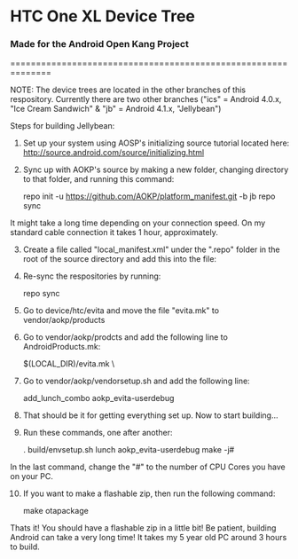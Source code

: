 <h1>HTC One XL Device Tree</h1>
<h3>Made for the Android Open Kang Project</h3>
==============================================================

NOTE: The device trees are located in the other branches of this respository. Currently there are two other branches ("ics" = Android 4.0.x, "Ice Cream Sandwich" & "jb" = Android 4.1.x, "Jellybean")

Steps for building Jellybean:

1. Set up your system using AOSP's initializing source tutorial located here: http://source.android.com/source/initializing.html
2. Sync up with AOKP's source by making a new folder, changing directory to that folder, and running this command:

    repo init -u https://github.com/AOKP/platform_manifest.git -b jb
    repo sync

It might take a long time depending on your connection speed. On my standard cable connection it takes 1 hour, approximately.

3. Create a file called "local_manifest.xml" under the ".repo" folder in the root of the source directory and add this into the file:

    <?xml version="1.0" encoding="UTF-8"?>
    <manifest>
      <project path="kernel/htc/msm8960" name="htc-msm8960/android_kernel_htc_msm8960" remote="aokp" revision="android-msm-evita-3.0" />
      <project path="vendor/htc" name="htc-msm8960/proprietary_vendor_htc" remote="aokp" revision="jellybean" />
      <project path="device/htc/msm8960-common" name="htc-msm8960/android_device_htc_msm8960-common" remote="aokp" revision="jellybean" />
      <project path="device/htc/evita" name="rohanmathur/aokp_device_htc_evita" remote="aokp" revision="jb" />
    </manifest>

4. Re-sync the respositories by running:

    repo sync

5. Go to device/htc/evita and move the file "evita.mk" to vendor/aokp/products
6. Go to vendor/aokp/prodcts and add the following line to AndroidProducts.mk:

    $(LOCAL_DIR)/evita.mk \

7. Go to vendor/aokp/vendorsetup.sh and add the following line:

    add_lunch_combo aokp_evita-userdebug
    
8. That should be it for getting everything set up. Now to start building...
9. Run these commands, one after another:

    . build/envsetup.sh
    lunch aokp_evita-userdebug
    make -j#
    
In the last command, change the "#" to the number of CPU Cores you have on your PC.

10. If you want to make a flashable zip, then run the following command:

    make otapackage
    
Thats it! You should have a flashable zip in a little bit! Be patient, building Android can take a very long time! It takes my 5 year old PC around 3 hours to build.
